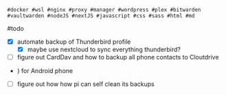```
#docker #wsl #nginx #proxy #manager #wordpress #plex #bitwarden #vaultwarden #nodeJS #nextJS #javascript #css #sass #html #md
```

#todo 
- [x] automate backup of Thunderbird profile
	- [x] maybe use nextcloud to sync everything thunderbird?
- [ ] figure out CardDav and how to backup all phone contacts to Cloutdrive
- [ ](k9mail.app)) for Android phone
- [ ] figure out how how pi can self clean its backups 
